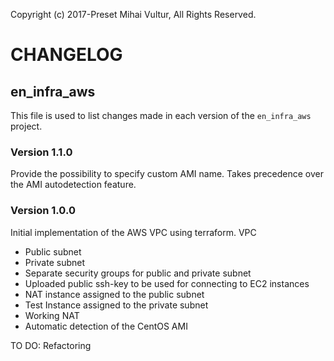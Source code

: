 Copyright (c) 2017-Preset Mihai Vultur, All Rights Reserved.

CHANGELOG
=========
## en_infra_aws

This file is used to list changes made in each version of the `en_infra_aws` project.

### Version 1.1.0
Provide the possibility to specify custom AMI name.
Takes precedence over the AMI autodetection feature. 

### Version 1.0.0
Initial implementation of the AWS VPC using terraform.
VPC
  - Public subnet
  - Private subnet
  - Separate security groups for public and private subnet
  - Uploaded public ssh-key to be used for connecting to EC2 instances
  - NAT instance assigned to the public subnet
  - Test Instance assigned to the private subnet
  - Working NAT
  - Automatic detection of the CentOS AMI

TO DO:
Refactoring

